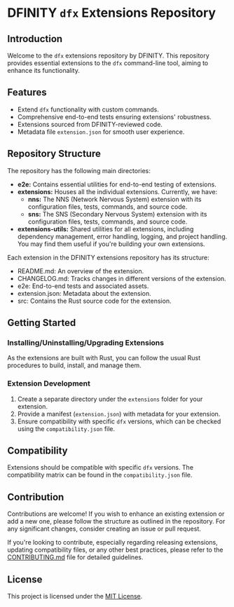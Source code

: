# DFINITY `dfx` Extensions Repository

## Introduction
Welcome to the `dfx` extensions repository by DFINITY. This repository provides essential extensions to the `dfx` command-line tool, aiming to enhance its functionality.

## Features

- Extend `dfx` functionality with custom commands.
- Comprehensive end-to-end tests ensuring extensions' robustness.
- Extensions sourced from DFINITY-reviewed code.
- Metadata file `extension.json` for smooth user experience.

## Repository Structure
The repository has the following main directories:

- **e2e:** Contains essential utilities for end-to-end testing of extensions.
- **extensions:** Houses all the individual extensions. Currently, we have:
  - **nns:** The NNS (Network Nervous System) extension with its configuration files, tests, commands, and source code.
  - **sns:** The SNS (Secondary Nervous System) extension with its configuration files, tests, commands, and source code.
- **extensions-utils:** Shared utilities for all extensions, including dependency management, error handling, logging, and project handling. You may find them useful if you're building your own extensions.

Each extension in the DFINITY extensions repository has its structure:

- README.md: An overview of the extension.
- CHANGELOG.md: Tracks changes in different versions of the extension.
- e2e: End-to-end tests and associated assets.
- extension.json: Metadata about the extension.
- src: Contains the Rust source code for the extension.

## Getting Started

### Installing/Uninstalling/Upgrading Extensions
As the extensions are built with Rust, you can follow the usual Rust procedures to build, install, and manage them.

### Extension Development
1. Create a separate directory under the `extensions` folder for your extension.
2. Provide a manifest (`extension.json`) with metadata for your extension.
3. Ensure compatibility with specific `dfx` versions, which can be checked using the `compatibility.json` file.

## Compatibility
Extensions should be compatible with specific `dfx` versions. The compatibility matrix can be found in the `compatibility.json` file.

## Contribution
Contributions are welcome! If you wish to enhance an existing extension or add a new one, please follow the structure as outlined in the repository. For any significant changes, consider creating an issue or pull request.

If you're looking to contribute, especially regarding releasing extensions, updating compatibility files, or any other best practices, please refer to the [CONTRIBUTING.md](CONTRIBUTING.md) file for detailed guidelines.

## License
This project is licensed under the [MIT License](LICENSE).
